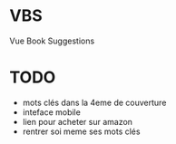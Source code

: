 # VBS

Vue Book Suggestions

# TODO

- mots clés dans la 4eme de couverture
- inteface mobile
- lien pour acheter sur amazon
- rentrer soi meme ses mots clés
